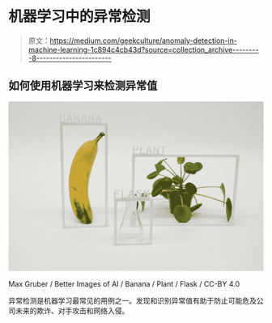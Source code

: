 # 机器学习中的异常检测

> 原文：<https://medium.com/geekculture/anomaly-detection-in-machine-learning-1c894c4cb43d?source=collection_archive---------8----------------------->

## 如何使用机器学习来检测异常值

![](img/52c6f6e8d4f07a5a068b8f84c8bf2d7c.png)

Max Gruber / Better Images of AI / Banana / Plant / Flask / CC-BY 4.0

异常检测是机器学习最常见的用例之一。发现和识别异常值有助于防止可能危及公司未来的欺诈、对手攻击和网络入侵。
